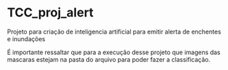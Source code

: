 # TCC_proj_alert
Projeto para criação de inteligencia artificial para emitir alerta de enchentes e inundações

É importante ressaltar que para a execução desse projeto que imagens das mascaras estejam na pasta do arquivo para poder fazer a classificação.


